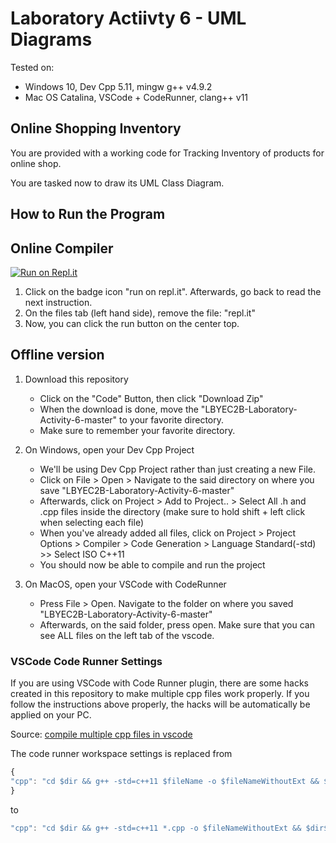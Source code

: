 # Laboratory Actiivty 6 - UML Diagrams

Tested on:

- Windows 10, Dev Cpp 5.11, mingw g++ v4.9.2
- Mac OS Catalina, VSCode + CodeRunner, clang++ v11

## Online Shopping Inventory

You are provided with a working code for Tracking Inventory of products for online shop.

You are tasked now to draw its UML Class Diagram.

## How to Run the Program

## Online Compiler

[![Run on Repl.it](https://repl.it/badge/github/johnanthonyjose/LBYEC2B-Laboratory-Activity-6)](https://repl.it/github/johnanthonyjose/LBYEC2B-Laboratory-Activity-6)

1. Click on the badge icon "run on repl.it". Afterwards, go back to read the next instruction.
2. On the files tab (left hand side), remove the file: "repl.it"
3. Now, you can click the run button on the center top.

## Offline version

1. Download this repository

   - Click on the "Code" Button, then click "Download Zip"
   - When the download is done, move the "LBYEC2B-Laboratory-Activity-6-master" to your favorite directory.
   - Make sure to remember your favorite directory.

2. On Windows, open your Dev Cpp Project

   - We'll be using Dev Cpp Project rather than just creating a new File.
   - Click on File > Open > Navigate to the said directory on where you save "LBYEC2B-Laboratory-Activity-6-master"
   - Afterwards, click on Project > Add to Project.. > Select All .h and .cpp files inside the directory (make sure to hold shift + left click when selecting each file)
   - When you've already added all files, click on Project > Project Options > Compiler > Code Generation > Language Standard(-std) >> Select ISO C++11
   - You should now be able to compile and run the project

3. On MacOS, open your VSCode with CodeRunner
   - Press File > Open. Navigate to the folder on where you saved "LBYEC2B-Laboratory-Activity-6-master"
   - Afterwards, on the said folder, press open. Make sure that you can see ALL files on the left tab of the vscode.

### VSCode Code Runner Settings

If you are using VSCode with Code Runner plugin, there are some hacks created in this repository to make multiple cpp files work properly. If you follow the instructions above properly, the hacks will be automatically be applied on your PC.

Source: [compile multiple cpp files in vscode](https://stackoverflow.com/questions/59474537/code-runner-configuration-for-running-multiple-cpp-classes-in-vscode)

The code runner workspace settings is replaced from

```javascript
{
"cpp": "cd $dir && g++ -std=c++11 $fileName -o $fileNameWithoutExt && $dir$fileNameWithoutExt"
}
```

to

```javascript
"cpp": "cd $dir && g++ -std=c++11 *.cpp -o $fileNameWithoutExt && $dir$fileNameWithoutExt",
```
